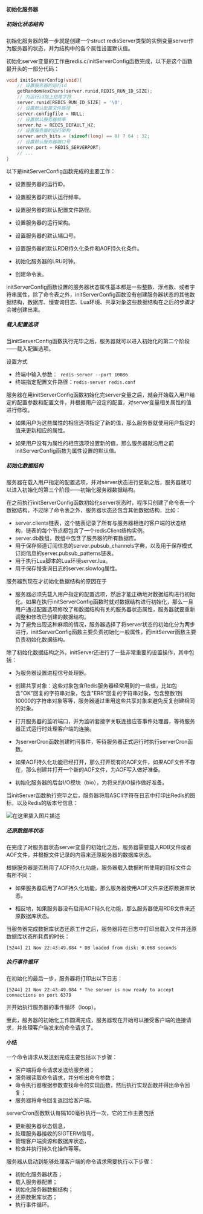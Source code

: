 #### 初始化服务器

##### 初始化状态结构

初始化服务器的第一步就是创建一个struct redisServer类型的实例变量server作为服务器的状态，并为结构中的各个属性设置默认值。



初始化server变量的工作由redis.c/initServerConfig函数完成，以下是这个函数最开头的一部分代码：

```c
void initServerConfig(void){
    // 设置服务器的运行id 
    getRandomHexChars(server.runid,REDIS_RUN_ID_SIZE);
    // 为运行id加上结尾字符
    server.runid[REDIS_RUN_ID_SIZE] = '\0';
    // 设置默认配置文件路径
    server.configfile = NULL;
    // 设置默认服务器频率
    server.hz = REDIS_DEFAULT_HZ;
    // 设置服务器的运行架构
    server.arch_bits = (sizeof(long) == 8) ? 64 : 32;
    // 设置默认服务器端口号
    server.port = REDIS_SERVERPORT;
    // ...
}
```



以下是initServerConfig函数完成的主要工作：

* 设置服务器的运行ID。

* 设置服务器的默认运行频率。
* 设置服务器的默认配置文件路径。
* 设置服务器的运行架构。
* 设置服务器的默认端口号。
* 设置服务器的默认RDB持久化条件和AOF持久化条件。
* 初始化服务器的LRU时钟。
* 创建命令表。

initServerConfig函数设置的服务器状态属性基本都是一些整数、浮点数、或者字符串属性，除了命令表之外，initServerConfig函数没有创建服务器状态的其他数据结构，数据库、慢查询日志、Lua环境、共享对象这些数据结构在之后的步骤才会被创建出来。



##### 载入配置选项

当initServerConfig函数执行完毕之后，服务器就可以进入初始化的第二个阶段——载入配置选项。



设置方式

* 终端中输入参数：` redis-server --port 10086`
* 终端指定配置文件路径：`redis-server redis.conf`



服务器在用initServerConfig函数初始化完server变量之后，就会开始载入用户给定的配置参数和配置文件，并根据用户设定的配置，对server变量相关属性的值进行修改。

* 如果用户为这些属性的相应选项指定了新的值，那么服务器就使用用户指定的值来更新相应的属性。

* 如果用户没有为属性的相应选项设置新的值，那么服务器就沿用之前initServerConfig函数为属性设置的默认值。



##### 初始化数据结构

服务器在载入用户指定的配置选项，并对server状态进行更新之后，服务器就可以进入初始化的第三个阶段——初始化服务器数据结构。



在之前执行initServerConfig函数初始化server状态时，程序只创建了命令表一个数据结构，不过除了命令表之外，服务器状态还包含其他数据结构，比如：

* server.clients链表，这个链表记录了所有与服务器相连的客户端的状态结构，链表的每个节点都包含了一个redisClient结构实例。
* server.db数组，数组中包含了服务器的所有数据库。
* 用于保存频道订阅信息的server.pubsub_channels字典，以及用于保存模式订阅信息的server.pubsub_patterns链表。
* 用于执行Lua脚本的Lua环境server.lua。
* 用于保存慢查询日志的server.slowlog属性。



服务器到现在才初始化数据结构的原因在于

* 服务器必须先载入用户指定的配置选项，然后才能正确地对数据结构进行初始化。如果在执行initServerConfig函数时就对数据结构进行初始化，那么一旦用户通过配置选项修改了和数据结构有关的服务器状态属性，服务器就要重新调整和修改已创建的数据结构。
* 为了避免出现这种麻烦的情况，服务器选择了将server状态的初始化分为两步进行，initServerConfig函数主要负责初始化一般属性，而initServer函数主要负责初始化数据结构。



除了初始化数据结构之外，initServer还进行了一些非常重要的设置操作，其中包括：

* 为服务器设置进程信号处理器。

* 创建共享对象：这些对象包含Redis服务器经常用到的一些值，比如包含"OK"回复的字符串对象，包含"ERR"回复的字符串对象，包含整数1到10000的字符串对象等等，服务器通过重用这些共享对象来避免反复创建相同的对象。

* 打开服务器的监听端口，并为监听套接字关联连接应答事件处理器，等待服务器正式运行时处理客户端的连接。

* 为serverCron函数创建时间事件，等待服务器正式运行时执行serverCron函数。

* 如果AOF持久化功能已经打开，那么打开现有的AOF文件，如果AOF文件不存在，那么创建并打开一个新的AOF文件，为AOF写入做好准备。

* 初始化服务器的后台I/O模块（bio），为将来的I/O操作做好准备。



当initServer函数执行完毕之后，服务器将用ASCII字符在日志中打印出Redis的图标，以及Redis的版本号信息：

![在这里插入图片描述](https://img-blog.csdnimg.cn/2020111009440961.png?x-oss-process=image/watermark,type_ZmFuZ3poZW5naGVpdGk,shadow_10,text_aHR0cHM6Ly9ibG9nLmNzZG4ubmV0L3dlaXhpbl80MzkzNDYwNw==,size_16,color_FFFFFF,t_70#pic_center)






##### 还原数据库状态

在完成了对服务器状态server变量的初始化之后，服务器需要载入RDB文件或者AOF文件，并根据文件记录的内容来还原服务器的数据库状态。



根据服务器是否启用了AOF持久化功能，服务器载入数据时所使用的目标文件会有所不同：

* 如果服务器启用了AOF持久化功能，那么服务器使用AOF文件来还原数据库状态。

* 相反地，如果服务器没有启用AOF持久化功能，那么服务器使用RDB文件来还原数据库状态。



当服务器完成数据库状态还原工作之后，服务器将在日志中打印出载入文件并还原数据库状态所耗费的时长：

```
[5244] 21 Nov 22:43:49.084 * DB loaded from disk: 0.068 seconds
```



##### 执行事件循环

在初始化的最后一步，服务器将打印出以下日志：

```
[5244] 21 Nov 22:43:49.084 * The server is now ready to accept connections on port 6379
```

并开始执行服务器的事件循环（loop）。

至此，服务器的初始化工作圆满完成，服务器现在开始可以接受客户端的连接请求，并处理客户端发来的命令请求了。





#### 小结

一个命令请求从发送到完成主要包括以下步骤：

* 客户端将命令请求发送给服务器；
* 服务器读取命令请求，并分析出命令参数；
* 命令执行器根据参数查找命令的实现函数，然后执行实现函数并得出命令回复；
* 服务器将命令回复返回给客户端。



serverCron函数默认每隔100毫秒执行一次，它的工作主要包括

* 更新服务器状态信息，
* 处理服务器接收的SIGTERM信号，
* 管理客户端资源和数据库状态，
* 检查并执行持久化操作等等。



服务器从启动到能够处理客户端的命令请求需要执行以下步骤：

* 初始化服务器状态；
* 载入服务器配置；
* 初始化服务器数据结构；
* 还原数据库状态；
* 执行事件循环。
